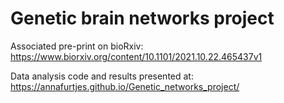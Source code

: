 # Genetic brain networks project

Associated pre-print on bioRxiv: https://www.biorxiv.org/content/10.1101/2021.10.22.465437v1

Data analysis code and results presented at: https://annafurtjes.github.io/Genetic_networks_project/
